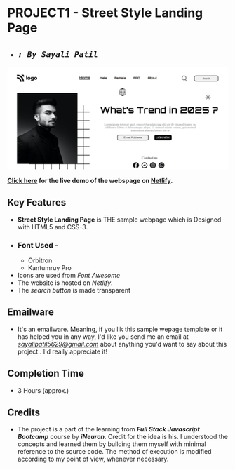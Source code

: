 # **PROJECT1 - Street Style Landing Page**

- ## _`: By Sayali Patil`_

![Street Style Landing Page](Landing-Page.png)

**[Click here](https://street-style-landing-saya.netlify.app/) for the live demo of the webspage on [Netlify](https://www.netlify.com/).**

## Key Features

- **Street Style Landing Page** is THE sample webpage which is Designed with HTML5 and CSS-3.
- ### Font Used -
  - Orbitron
  - Kantumruy Pro
- Icons are used from _Font Awesome_
- The website is hosted on _Netlify_.
- The _search button_ is made transparent

## Emailware

- It's an emailware. Meaning, if you lik this sample wepage template or it has helped you in any way, I'd like you send me an email at *sayalipatil5629@gmail.com* about anything you'd want to say about this project.. I'd really appreciate it!

## Completion Time

- 3 Hours (approx.)

## Credits

- The project is a part of the learning from **_Full Stack Javascript Bootcamp_** course by **_iNeuron_**. Credit for the idea is his. I understood the concepts and learned them by building them myself with minimal reference to the source code. The method of execution is modified according to my point of view, whenever necessary.
